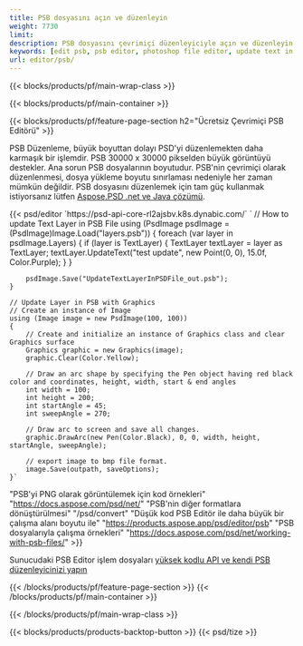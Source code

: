 ```yaml
---
title: PSB dosyasını açın ve düzenleyin
weight: 7730
limit: 
description: PSB dosyasını çevrimiçi düzenleyiciyle açın ve düzenleyin
keywords: [edit psb, psb editor, photoshop file editor, update text in psb, update psb, open psb, update text in psb]
url: editor/psb/
---
```


{{< blocks/products/pf/main-wrap-class >}}

{{< blocks/products/pf/main-container >}}

{{< blocks/products/pf/feature-page-section h2="Ücretsiz Çevrimiçi PSB Editörü" >}}
<p>PSB Düzenleme, büyük boyuttan dolayı PSD'yi düzenlemekten daha karmaşık bir işlemdir. PSB 30000 x 30000 pikselden büyük görüntüyü destekler. Ana sorun PSB dosyalarının boyutudur. PSB'nin çevrimiçi olarak düzenlenmesi, dosya yükleme boyutu sınırlaması nedeniyle her zaman mümkün değildir. PSB dosyasını düzenlemek için tam güç kullanmak istiyorsanız lütfen <a href="/psd/{{< lang-code >}}">Aspose.PSD .net ve Java çözümü</a>. </p>
{{< psd/editor `https://psd-api-core-rl2ajsbv.k8s.dynabic.com/` 
`	// How to update Text Layer in PSB File
	using (PsdImage psdImage = (PsdImage)Image.Load("layers.psb"))
  	{
		foreach (var layer in psdImage.Layers)
		{
			if (layer is TextLayer)
			{
				TextLayer textLayer = layer as TextLayer;
				textLayer.UpdateText("test update", new Point(0, 0), 15.0f, Color.Purple);
			}
		}

		psdImage.Save("UpdateTextLayerInPSDFile_out.psb");
	}
	
	// Update Layer in PSB with Graphics
	// Create an instance of Image
	using (Image image = new PsdImage(100, 100))
	{
		// Create and initialize an instance of Graphics class and clear Graphics surface
		Graphics graphic = new Graphics(image);
		graphic.Clear(Color.Yellow);

		// Draw an arc shape by specifying the Pen object having red black color and coordinates, height, width, start & end angles                 
		int width = 100;
		int height = 200;
		int startAngle = 45;
		int sweepAngle = 270;

		// Draw arc to screen and save all changes.
		graphic.DrawArc(new Pen(Color.Black), 0, 0, width, height, startAngle, sweepAngle);

		// export image to bmp file format.
		image.Save(outpath, saveOptions);
	}` 
"PSB'yi PNG olarak görüntülemek için kod örnekleri"  "https://docs.aspose.com/psd/net/" 
"PSB'nin diğer formatlara dönüştürülmesi"  "/psd/convert" 
"Düşük kod PSB Editör ile daha büyük bir çalışma alanı boyutu ile" "https://products.aspose.app/psd/editor/psb" 
"PSB dosyalarıyla çalışma örnekleri" "https://docs.aspose.com/psd/net/working-with-psb-files/" >}}
<p>Sunucudaki PSB Editor işlem dosyaları <a href="https://docs.aspose.com/psd/net/working-with-psb-files/">yüksek kodlu API ve kendi PSB düzenleyicinizi yapın</a></p>

{{< /blocks/products/pf/feature-page-section >}}
{{< /blocks/products/pf/main-container >}}


{{< /blocks/products/pf/main-wrap-class >}}

{{< blocks/products/products-backtop-button >}}
{{< psd/tize >}}
